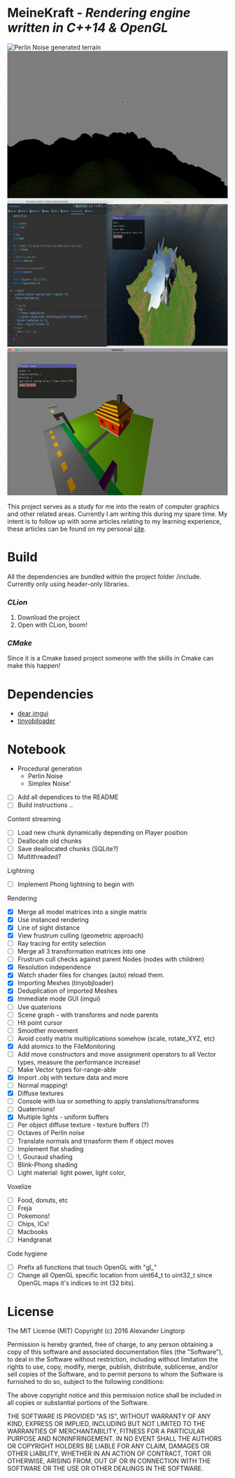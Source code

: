 # MeineKraft - *Rendering engine written in C++14 & OpenGL*
![Perlin Noise generated terrain](/screenshots/perlin-hills.gif)
![Linear fog](/screenshots/linear-fog.gif)
![Dynamic shader editing, with reloading!](/screenshots/dynamic-shader-editing.gif)
![Basic lighting](/screenshots/moving-lights.gif)

This project serves as a study for me into the realm of computer graphics and other
related areas. Currently I am writing this during my spare time. My intent is to
follow up with some articles relating to my learning experience, these articles
can be found on my personal [site](http//www.lingtorp.com).

# Build
All the dependencies are bundled within the project folder /include.
Currently only using header-only libraries.
### *CLion*
1. Download the project
2. Open with CLion, boom!

### *CMake*
Since it is a Cmake based project someone with the skills in Cmake can make this happen!

# Dependencies
* [dear imgui]()
* [tinyobjloader]()

# Notebook
* Procedural generation
    * Perlin Noise
    * Simplex Noise'
- [ ] Add all dependices to the README
- [ ] Build instructions ..

Content streaming
- [ ] Load new chunk dynamically depending on Player position
- [ ] Deallocate old chunks
- [ ] Save deallocated chunks (SQLite?)
- [ ] Multithreaded?

Lightning
- [ ] Implement Phong lightning to begin with

Rendering
- [x] Merge all model matrices into a single matrix
- [x] Use instanced rendering
- [x] Line of sight distance
- [x] View frustrum culling (geometric approach)
- [ ] Ray tracing for entity selection
- [ ] Merge all 3 transformation matrices into one
- [ ] Frustrum cull checks against parent Nodes (nodes with children)
- [x] Resolution independence
- [x] Watch shader files for changes (auto) reload them.
- [x] Importing Meshes (tinyobjloader)
- [x] Deduplication of imported Meshes
- [x] Immediate mode GUI (imgui)
- [ ] Use quaterions
- [ ] Scene graph - with transforms and node parents
- [ ]  Hit point cursor
- [ ] Smoother movement
- [ ] Avoid costly matrix multiplications somehow (scale, rotate_XYZ, etc)
- [x] Add atomics to the FileMonitoring
- [ ] Add move constructors and move assignment operators to all Vector types, measure the performance increase!
- [ ] Make Vector types for-range-able
- [x] Import .obj with texture data and more
- [ ] Normal mapping!
- [x] Diffuse textures
- [ ] Console with lua or something to apply translations/transforms
- [ ] Quaternions!
- [x] Multiple lights - uniform buffers
- [ ] Per object diffuse texture - texture buffers (?)
- [ ] Octaves of Perlin noise
- [ ] Translate normals and trnasform them if object moves
- [ ] Implement flat shading
- [ ] !, Gouraud shading
- [ ] Blink-Phong shading
- [ ] Light material: light power, light color,

Voxelize
- [ ] Food, donuts, etc
- [ ] Freja
- [ ] Pokemons!
- [ ] Chips, ICs!
- [ ] Macbooks
- [ ] Handgranat

Code hygiene
- [ ] Prefix all functions that touch OpenGL with "gl_"
- [ ] Change all OpenGL specific location from uint64_t to uint32_t since OpenGL maps it's indices to int (32 bits).

# License
The MIT License (MIT)
Copyright (c) 2016 Alexander Lingtorp

Permission is hereby granted, free of charge, to any person obtaining a copy of this software and associated documentation files (the "Software"), to deal in the Software without restriction, including without limitation the rights to use, copy, modify, merge, publish, distribute, sublicense, and/or sell copies of the Software, and to permit persons to whom the Software is furnished to do so, subject to the following conditions:

The above copyright notice and this permission notice shall be included in all copies or substantial portions of the Software.

THE SOFTWARE IS PROVIDED "AS IS", WITHOUT WARRANTY OF ANY KIND, EXPRESS OR IMPLIED, INCLUDING BUT NOT LIMITED TO THE WARRANTIES OF MERCHANTABILITY, FITNESS FOR A PARTICULAR PURPOSE AND NONINFRINGEMENT. IN NO EVENT SHALL THE AUTHORS OR COPYRIGHT HOLDERS BE LIABLE FOR ANY CLAIM, DAMAGES OR OTHER LIABILITY, WHETHER IN AN ACTION OF CONTRACT, TORT OR OTHERWISE, ARISING FROM, OUT OF OR IN CONNECTION WITH THE SOFTWARE OR THE USE OR OTHER DEALINGS IN THE SOFTWARE.
